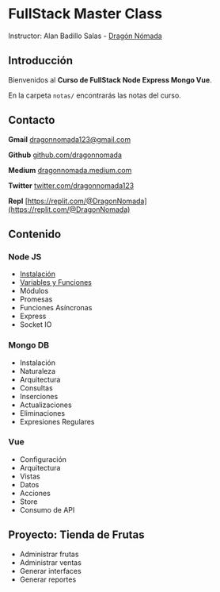 # FullStack Master Class

Instructor: Alan Badillo Salas - [Dragón Nómada](https://dragonnomada.medium.com)

## Introducción

Bienvenidos al **Curso de FullStack Node Express Mongo Vue**.

En la carpeta `notas/` encontrarás las notas del curso.

## Contacto

**Gmail** [dragonnomada123@gmail.com](mailto://dragonnomada123@gmail.com)

**Github** [github.com/dragonnomada](https://github.com/dragonnomada)

**Medium** [dragonnomada.medium.com](https://dragonnomada.medium.com)

**Twitter** [twitter.com/dragonnomada123](https://twitter.com/dragonnomada123)

**Repl** [https://replit.com/@DragonNomada](https://replit.com/@DragonNomada)

## Contenido

### Node JS

* [Instalación](./notas/1.instalacion.md)
* [Variables y Funciones](./notas/2.variables_funciones.md)
* Módulos
* Promesas
* Funciones Asíncronas
* Express
* Socket IO

### Mongo DB

* Instalación
* Naturaleza
* Arquitectura
* Consultas
* Inserciones
* Actualizaciones
* Eliminaciones
* Expresiones Regulares

### Vue

* Configuración
* Arquitectura
* Vistas
* Datos
* Acciones
* Store
* Consumo de API

## Proyecto: Tienda de Frutas

* Administrar frutas
* Administrar ventas
* Generar interfaces
* Generar reportes
